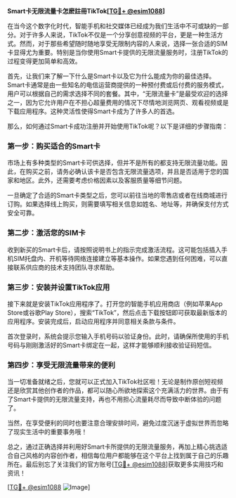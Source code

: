 **Smart卡无限流量卡怎麽註冊TikTok[[TG💪+ @esim1088](https://t.me/s/esim1088)]**

在当今这个数字化时代，智能手机和社交媒体已经成为我们生活中不可或缺的一部分。对于许多人来说，TikTok不仅是一个分享创意视频的平台，更是一种生活方式。然而，对于那些希望随时随地享受无限制内容的人来说，选择一张合适的SIM卡显得尤为重要。特别是当你使用Smart卡提供的无限流量服务时，注册TikTok的过程变得更加简单和高效。

首先，让我们来了解一下什么是Smart卡以及它为什么能成为你的最佳选择。Smart卡通常是由一些知名的电信运营商提供的一种预付费或后付费的服务模式，用户可以根据自己的需求选择不同的套餐。其中，“无限流量卡”是最受欢迎的选择之一，因为它允许用户在不担心超量费用的情况下尽情地浏览网页、观看视频或是下载应用程序。这种灵活性使得Smart卡成为了许多人的首选。

那么，如何通过Smart卡成功注册并开始使用TikTok呢？以下是详细的步骤指南：

### 第一步：购买适合的Smart卡

市场上有多种类型的Smart卡可供选择，但并不是所有的都支持无限流量功能。因此，在购买之前，请务必确认该卡是否包含无限流量选项，并且是否适用于您的国家和地区。此外，还需要考虑价格因素以及客服质量等细节问题。

一旦确定了合适的Smart卡类型之后，您可以前往当地的零售店或者在线商城进行订购。如果选择线上购买，则需要填写相关信息如姓名、地址等，并确保支付方式安全可靠。

### 第二步：激活您的SIM卡

收到新买的Smart卡后，请按照说明书上的指示完成激活流程。这可能包括插入手机SIM托盘内、开机等待网络连接建立等基本操作。如果您遇到任何困难，可以直接联系供应商的技术支持团队寻求帮助。

### 第三步：安装并设置TikTok应用

接下来就是安装TikTok应用程序了。打开您的智能手机应用商店（例如苹果App Store或谷歌Play Store），搜索“TikTok”，然后点击下载按钮即可获取最新版本的应用程序。安装完成后，启动应用程序并同意相关条款与条件。

首次登录时，系统会提示您输入手机号码以验证身份。此时，请确保所使用的手机号码与刚刚激活好的Smart卡绑定在一起，这样才能够顺利接收验证码短信。

### 第四步：享受无限流量带来的便利

当一切准备就绪之后，您就可以正式加入TikTok社区啦！无论是制作原创短视频还是欣赏其他创作者的作品，都可以随心所欲地探索这个充满活力的世界。由于有了Smart卡提供的无限流量支持，再也不用担心流量耗尽而导致中断体验的问题了。

当然，在享受便利的同时也要注意合理安排时间，避免过度沉迷于虚拟世界而忽略了现实生活中的重要事务哦！

总之，通过正确选择并利用好Smart卡所提供的无限流量服务，再加上精心挑选适合自己风格的内容创作者，相信每位用户都能够在这个平台上找到属于自己的乐趣所在。最后别忘了关注我们的官方账号[[TG💪+ @esim1088](https://t.me/s/esim1088)]获取更多实用技巧和资讯！

[[TG💪+ @esim1088](https://t.me/s/esim1088) ![Image](https://i.postimg.cc/4NQfJmqS/Snipaste-2025-05-13-00-14-12.png)]